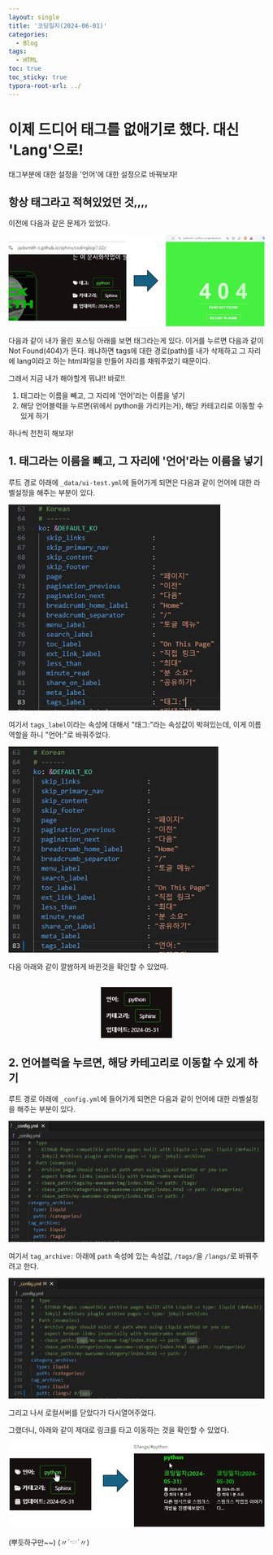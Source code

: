 ```yaml
---
layout: single
title: '코딩일지(2024-06-01)'
categories:
  - Blog
tags:
  - HTML
toc: true
toc_sticky: true
typora-root-url: ../
---
```








# 이제 드디어 태그를 없애기로 했다. 대신 'Lang'으로!

태그부분에 대한 설정을 '언어'에 대한 설정으로 바꿔보자!



## 항상 태그라고 적혀있었던 것,,,,

이전에 다음과 같은 문제가 있었다.

![POWERPNT_WdVwGW6NUG](/images/2024-06-01-codinglog(133)/POWERPNT_WdVwGW6NUG.webp)

다음과 같이 내가 올린 포스팅 아래를 보면 태그라는게 있다. 이거를 누르면 다음과 같이 Not Found(404)가 뜬다. 왜냐하면 tags에 대한 경로(path)를 내가 삭제하고 그 자리에 lang이라고 하는 html파일을 만들어 자리를 채워주었기 때문이다.

그래서 지금 내가 해야할게 뭐냐!! 바로!!

1. 태그라는 이름을 빼고, 그 자리에 '언어'라는 이름을 넣기
2. 해당 언어블럭을 누르면(위에서 python을 가리키는거), 해당 카테고리로 이동할 수 있게 하기

하나씩 천천히 해보자!





## 1. 태그라는 이름을 빼고, 그 자리에 '언어'라는 이름을 넣기

루트 경로 아래에 `_data/ui-test.yml`에 들어가게 되면은 다음과 같이 언어에 대한 라벨설정을 해주는 부분이 있다.

![Code_UNb0iigCiL](/images/2024-06-01-codinglog(133)/Code_UNb0iigCiL.webp)

여기서 `tags_label`이라는 속성에 대해서 "태그:"라는 속성값이 박혀있는데, 이게 이름역할을 하니 "언어:"로 바꿔주었다.

![Code_Rsy1vJeBn7](/images/2024-06-01-codinglog(133)/Code_Rsy1vJeBn7.webp)

다음 아래와 같이 깔쌈하게 바뀐것을 확인할 수 있었따.

<p align="center">
  <br>
 	<img src="/images/2024-06-01-codinglog(133)/brave_2VdjxGRzeG.webp" style="zoom:80%;" />
  <br>
</p>

## 2. 언어블럭을 누르면, 해당 카테고리로 이동할 수 있게 하기

루트 경로 아래에 `_config.yml`에 들어가게 되면은 다음과 같이 언어에 대한 라벨설정을 해주는 부분이 있다.

![Code_mQrk4049E7](/images/2024-06-01-codinglog(133)/Code_mQrk4049E7.webp)

여기서 `tag_archive:` 아래에 `path` 속성에 있는 속성값, `/tags/`을 `/langs/`로 바꿔주려고 한다.

![Code_HsOggNZF3g](/images/2024-06-01-codinglog(133)/Code_HsOggNZF3g.webp)

그리고 나서 로컬서버를 닫았다가 다시열어주었다.

그랬더니, 아래와 같이 제대로 링크를 타고 이동하는 것을 확인할 수 있었다.

![POWERPNT_4u4MfNolD1](/images/2024-06-01-codinglog(133)/POWERPNT_4u4MfNolD1.webp)

(뿌듯하구만~~)  (〃´𓎟`〃)  

